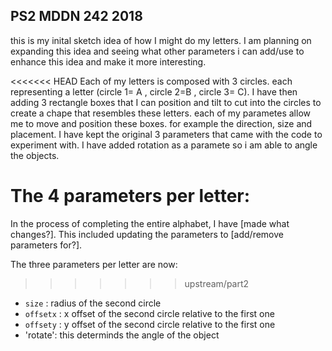 ## PS2 MDDN 242 2018

this is my inital sketch idea of how I might do my letters. I am planning on expanding this idea and seeing what other parameters i can add/use to enhance this idea and make it more interesting. 

<<<<<<< HEAD
Each of my letters is composed with 3 circles. each representing a letter (circle 1= A , circle 2=B , circle 3= C). I have then adding 3 rectangle boxes that I can position and tilt to cut into the circles to create a chape that resembles these letters. each of my parametes allow me to move and position these boxes. for example the direction, size and placement. I have kept the original 3 parameters that came with the code to experiment with. I have added rotation as a paramete so i am able to angle the objects. 

The 4 parameters per letter:
=======
In the process of completing the entire alphabet, I have [made what changes?].
This included updating the parameters to [add/remove parameters for?].

The three parameters per letter are now:
>>>>>>> upstream/part2
  * `size` : radius of the second circle
  * `offsetx` : x offset of the second circle relative to the first one
  * `offsety` : y offset of the second circle relative to the first one
  * 'rotate': this determinds the angle of the object 

